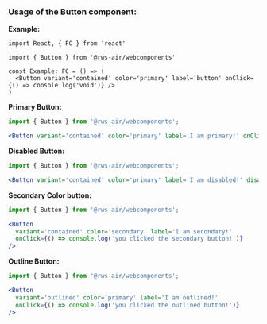 ### Usage of the Button component:

**Example:**

```tsx
import React, { FC } from 'react'

import { Button } from '@rws-air/webcomponents'

const Example: FC = () => (
  <Button variant='contained' color='primary' label='button' onClick={() => console.log('void')} />
)
```

**Primary Button:**

```jsx
import { Button } from '@rws-air/webcomponents';

<Button variant='contained' color='primary' label='I am primary!' onClick={() => console.log('you clicked the basic button!')} />
```

**Disabled Button:**

```jsx
import { Button } from '@rws-air/webcomponents';

<Button variant='contained' color='primary' label='I am disabled!' disabled />
```

**Secondary Color button:**

```jsx
import { Button } from '@rws-air/webcomponents';

<Button
  variant='contained' color='secondary' label='I am secondary!'
  onClick={() => console.log('you clicked the secondary button!')} 
/>
```

**Outline Button:**

```jsx
import { Button } from '@rws-air/webcomponents';

<Button
  variant='outlined' color='primary' label='I am outlined!'
  onClick={() => console.log('you clicked the outlined button!')} 
/>
```